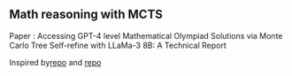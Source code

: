 ## Math reasoning with MCTS 

Paper : Accessing GPT-4 level Mathematical Olympiad Solutions via Monte
Carlo Tree Self-refine with LLaMa-3 8B: A Technical Report

Inspired by[repo](https://github.com/trotsky1997/MathBlackBox) and [repo](https://github.com/BrendanGraham14/mcts-llm)